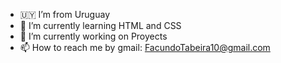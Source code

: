

- 🇺🇾 I’m from Uruguay
- 🚀 I’m currently learning HTML and CSS
- 🥇 I’m currently working on Proyects
- 📫 How to reach me by gmail: FacundoTabeira10@gmail.com



<!--
**FacuT1/FacuT1** is a ✨ _special_ ✨ repository because its `README.md` (this file) appears on your GitHub profile.

Here are some ideas to get you started:

- 🔭 I’m currently working on ...
- 🌱 I’m currently learning ...
- 👯 I’m looking to collaborate on ...
- 🤔 I’m looking for help with ...
- 💬 Ask me about ...
- 📫 How to reach me: ...
- 😄 Pronouns: ...
- ⚡ Fun fact: ...
-->
